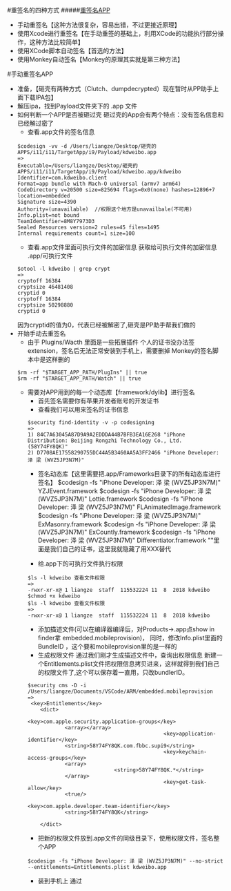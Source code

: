 #重签名的四种方式
#####[重签名APP](https://juejin.im/post/5bd27039e51d457ac61c2a4b)
- 手动重签名【这种方法很复杂，容易出错，不过更接近原理】
- 使用Xcode进行重签名【在手动重签的基础上，利用XCode的功能执行部分操作，这种方法比较简单】
- 使用XCode脚本自动签名【首选的方法】
- 使用Monkey自动签名【Monkey的原理其实就是第三种方法】
  
#手动重签名APP
- 准备，【砸壳有两种方式（Clutch、dumpdecrypted）现在暂时从PP助手上面下载IPA包】 
- 解压ipa，找到Payload文件夹下的 .app 文件
- 如何判断一个APP是否被砸过壳 砸过壳的App会有两个特点：没有签名信息和已经解过密了
  - 查看.app文件的签名信息
  ```
  $codesign -vv -d /Users/liangze/Desktop/砸壳的APPS/i11/i11/TargetApp/i9/Payload/kdweibo.app
  =>
  Executable=/Users/liangze/Desktop/砸壳的APPS/i11/i11/TargetApp/i9/Payload/kdweibo.app/kdweibo
  Identifier=com.kdweibo.client
  Format=app bundle with Mach-O universal (armv7 arm64)
  CodeDirectory v=20500 size=825694 flags=0x0(none) hashes=12896+7 location=embedded
  Signature size=4390
  Authority=(unavailable)  //权限这个地方是unavailbale(不可用)
  Info.plist=not bound
  TeamIdentifier=8M8Y7973D3
  Sealed Resources version=2 rules=45 files=1495
  Internal requirements count=1 size=100
  ```
  - 查看.app文件里面可执行文件的加密信息 获取给可执行文件的加密信息
  .app/可执行文件
  ```
  $otool -l kdweibo | grep crypt
  =>
  cryptoff 16384
  cryptsize 46481408
  cryptid 0
  cryptoff 16384
  cryptsize 50298880
  cryptid 0 
  ```
  因为cryptid的值为0，代表已经被解密了,砸壳是PP助手帮我们做的
- 开始手动去重签名
  - 由于 Plugins/Wacth 里面是一些拓展插件 个人的证书没办法签extension，签名后无法正常安装到手机上，需要删掉
  Monkey的签名脚本中是这样删的
  ```
  $rm -rf "$TARGET_APP_PATH/PlugIns" || true
  $rm -rf "$TARGET_APP_PATH/Watch" || true
  ```
  - 需要对APP用到的每一个动态库【framework/dylib】进行签名
    - 首先签名需要你有苹果开发者账号的开发证书
    - 查看我们可以用来签名的证书信息 
    ```
    $security find-identity -v -p codesigning
    =>
    1) 84C7A63045A87D9A9A2EDDDA44B7BFB3EA16E268 "iPhone Distribution: Beijing Rongzhi Technology Co., Ltd. (58Y74FY8QK)"
    2) D7708AE17558290755DC44A5B3460AA5A3FF2466 "iPhone Developer: 泽 梁 (WVZ5JP3N7M)"
    ```
    - 签名动态库【这里需要把.app/Frameworks目录下的所有动态库进行签名】
    $codesign -fs "iPhone Developer: 泽 梁 (WVZ5JP3N7M)" YZJEvent.framework
    $codesign -fs "iPhone Developer: 泽 梁 (WVZ5JP3N7M)" Lottie.framework
    $codesign -fs "iPhone Developer: 泽 梁 (WVZ5JP3N7M)" FLAnimatedImage.framework
    $codesign -fs "iPhone Developer: 泽 梁 (WVZ5JP3N7M)" ExMasonry.framework
    $codesign -fs "iPhone Developer: 泽 梁 (WVZ5JP3N7M)" ExCountly.framework
    $codesign -fs "iPhone Developer: 泽 梁 (WVZ5JP3N7M)" Differentiator.framework
    ""里面是我们自己的证书，这里我就隐藏了用XXX替代


    - 给.app下的可执行文件执行权限
    ```
    $ls -l kdweibo 查看文件权限 
    =>
    -rwxr-xr-x@ 1 liangze  staff  115532224 11  8  2018 kdweibo
    $chmod +x kdweibo
    $ls -l kdweibo 查看文件权限 
    =>
    -rwxr-xr-x@ 1 liangze  staff  115532224 11  8  2018 kdweibo
    ```
    - 添加描述文件(可以在编译器编译后，对Products->.app点show in finder拿 embedded.mobileprovision)，
    同时，修改Info.plist里面的BundleID ，这个要和mobileprovision里的是一样的
    - 生成权限文件 通过我们刚才生成描述文件中，查询出权限信息
    新建一个Entitlements.plist文件把权限信息拷贝进来，这样就得到我们自己的权限文件了,这个可以保存着一直用，只改bundlerID。
    ```
    $security cms -D -i /Users/liangze/Documents/VSCode/ARM/embedded.mobileprovision
    => 
     <key>Entitlements</key>
        <dict>
                                                <key>com.apple.security.application-groups</key>
                <array></array>
                                                <key>application-identifier</key>
                <string>58Y74FY8QK.com.fbbc.supi9</string>
                                                <key>keychain-access-groups</key>
                <array>
                                <string>58Y74FY8QK.*</string>
                </array>
                                                <key>get-task-allow</key>
                <true/>
                                                <key>com.apple.developer.team-identifier</key>
                <string>58Y74FY8QK</string>

        </dict>
    ```
    - 把新的权限文件放到.app文件的同级目录下，使用权限文件，签名整个APP
    ```
    $codesign -fs "iPhone Developer: 泽 梁 (WVZ5JP3N7M)" --no-strict --entitlements=Entitlements.plist kdweibo.app
    ```
    - 装到手机上 通过